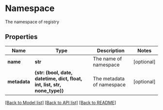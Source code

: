 # Namespace

The namespace of registry

## Properties
Name | Type | Description | Notes
------------ | ------------- | ------------- | -------------
**name** | **str** | The name of namespace | [optional] 
**metadata** | **{str: (bool, date, datetime, dict, float, int, list, str, none_type)}** | The metadata of namespace | [optional] 

[[Back to Model list]](../README.md#documentation-for-models) [[Back to API list]](../README.md#documentation-for-api-endpoints) [[Back to README]](../README.md)


